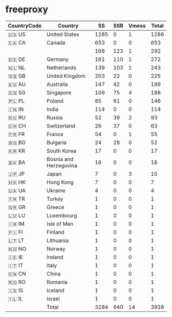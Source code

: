 # freeproxy

|CountryCode|Country|SS|SSR|Vmess|Total|
|  ----  | ----  |  ----  | ----  |  ----  | ----  |
|🇺🇸 US|United States|1285|0|1|1286|
|🇨🇦 CA|Canada|653|0|0|653|
| ||168|123|1|292|
|🇩🇪 DE|Germany|161|110|1|272|
|🇳🇱 NL|Netherlands|139|103|1|243|
|🇬🇧 GB|United Kingdom|203|22|0|225|
|🇦🇺 AU|Australia|147|42|0|189|
|🇸🇬 SG|Singapore|109|75|4|188|
|🇵🇱 PL|Poland|85|61|0|146|
|🇮🇳 IN|India|114|0|0|114|
|🇷🇺 RU|Russia|52|39|2|93|
|🇨🇭 CH|Switzerland|26|37|0|63|
|🇫🇷 FR|France|54|0|1|55|
|🇧🇬 BG|Bulgaria|24|28|0|52|
|🇰🇷 KR|South Korea|17|0|0|17|
|🇧🇦 BA|Bosnia and Herzegovina|16|0|0|16|
|🇯🇵 JP|Japan|7|0|3|10|
|🇭🇰 HK|Hong Kong|7|0|0|7|
|🇺🇦 UA|Ukraine|4|0|0|4|
|🇹🇷 TR|Turkey|1|0|0|1|
|🇬🇷 GR|Greece|1|0|0|1|
|🇱🇺 LU|Luxembourg|1|0|0|1|
|🇮🇲 IM|Isle of Man|1|0|0|1|
|🇫🇮 FI|Finland|1|0|0|1|
|🇱🇹 LT|Lithuania|1|0|0|1|
|🇳🇴 NO|Norway|1|0|0|1|
|🇮🇪 IE|Ireland|1|0|0|1|
|🇮🇹 IT|Italy|1|0|0|1|
|🇨🇳 CN|China|1|0|0|1|
|🇷🇴 RO|Romania|1|0|0|1|
|🇮🇸 IS|Iceland|1|0|0|1|
|🇮🇱 IL|Israel|1|0|0|1|
||Total|3284|640|14|3938|
